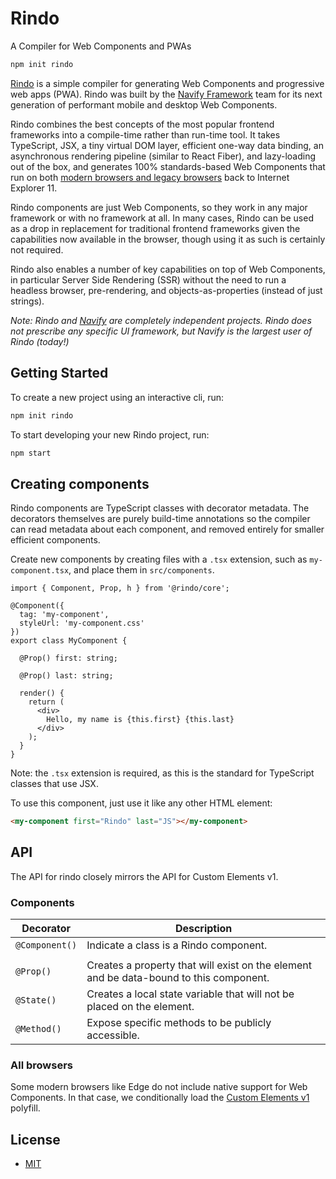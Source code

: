 # Rindo

A Compiler for Web Components and PWAs

```bash
npm init rindo
```

[Rindo](https://rindojs.web.app/) is a simple compiler for generating Web Components and progressive web apps (PWA). Rindo was built by the [Navify Framework](http://navifyframework.web.app/) team for its next generation of performant mobile and desktop Web Components.

Rindo combines the best concepts of the most popular frontend frameworks into a compile-time rather than run-time tool. It takes TypeScript, JSX, a tiny virtual DOM layer, efficient one-way data binding, an asynchronous rendering pipeline (similar to React Fiber), and lazy-loading out of the box, and generates 100% standards-based Web Components that run on both [modern browsers and legacy browsers](#browser-support) back to Internet Explorer 11.

Rindo components are just Web Components, so they work in any major framework or with no framework at all. In many cases, Rindo can be used as a drop in replacement for traditional frontend frameworks given the capabilities now available in the browser, though using it as such is certainly not required.

Rindo also enables a number of key capabilities on top of Web Components, in particular Server Side Rendering (SSR) without the need to run a headless browser, pre-rendering, and objects-as-properties (instead of just strings).

*Note: Rindo and [Navify](https://navifyframework.web.app/) are completely independent projects. Rindo does not prescribe any specific UI framework, but Navify is the largest user of Rindo (today!)*


## Getting Started

To create a new project using an interactive cli, run:

```bash
npm init rindo
```

To start developing your new Rindo project, run:

```bash
npm start
```


## Creating components

Rindo components are TypeScript classes with decorator metadata. The decorators themselves are purely build-time annotations so the compiler can read metadata about each component, and removed entirely for smaller efficient components.

Create new components by creating files with a `.tsx` extension, such as `my-component.tsx`, and place them in `src/components`.

```tsx
import { Component, Prop, h } from '@rindo/core';

@Component({
  tag: 'my-component',
  styleUrl: 'my-component.css'
})
export class MyComponent {

  @Prop() first: string;

  @Prop() last: string;

  render() {
    return (
      <div>
        Hello, my name is {this.first} {this.last}
      </div>
    );
  }
}
```

Note: the `.tsx` extension is required, as this is the standard for TypeScript classes that use JSX.

To use this component, just use it like any other HTML element:

```html
<my-component first="Rindo" last="JS"></my-component>
```


## API

The API for rindo closely mirrors the API for Custom Elements v1.

### Components

| Decorator      | Description                             |
| -------------- | ---                                     |
| `@Component()` | Indicate a class is a Rindo component. |
|                |                                         |
| `@Prop()`      | Creates a property that will exist on the element and be data-bound to this component.  |
| `@State()`     | Creates a local state variable that will not be placed on the element. |
| `@Method()`    | Expose specific methods to be publicly accessible. |

### All browsers

Some modern browsers like Edge do not include native support for Web Components. In that case, we conditionally load the [Custom Elements v1](https://github.com/webcomponents/polyfills/tree/master/packages/custom-elements) polyfill.


## License

 - [MIT](./LICENSE.md)

